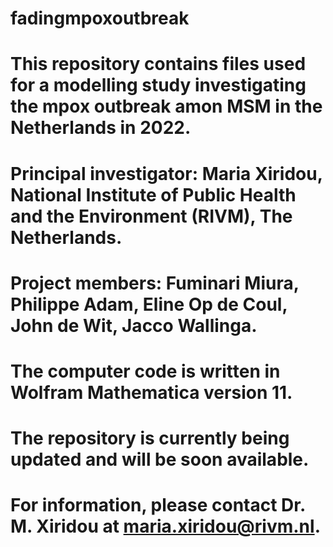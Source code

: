 # fadingmpoxoutbreak

# This repository contains files used for a modelling study investigating the mpox outbreak amon MSM in the Netherlands in 2022.

# Principal investigator: Maria Xiridou, National Institute of Public Health and the Environment (RIVM), The Netherlands. 
# Project members: Fuminari Miura, Philippe Adam, Eline Op de Coul, John de Wit, Jacco Wallinga. 

# The computer code is written in Wolfram Mathematica version 11. 

# The repository is currently being updated and will be soon available. 

# For information, please contact Dr. M. Xiridou at maria.xiridou@rivm.nl.
